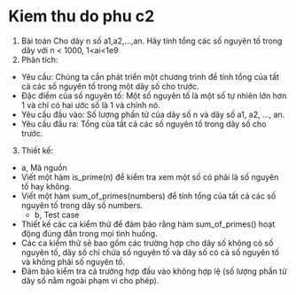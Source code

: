 # Kiem thu do phu c2
1.	Bài toán
Cho dãy n số a1,a2,…,an. Hãy tính tổng các số nguyên tố trong dãy với n < 1000, 1<ai<1e9
2.	Phân tích:
-	Yêu cầu: Chúng ta cần phát triển một chương trình để tính tổng của tất cả các số nguyên tố trong một dãy số cho trước.
-	Đặc điểm của số nguyên tố: Một số nguyên tố là một số tự nhiên lớn hơn 1 và chỉ có hai ước số là 1 và chính nó.
-	Yêu cầu đầu vào: Số lượng phần tử của dãy số n và dãy số a1, a2, ..., an.
-	Yêu cầu đầu ra: Tổng của tất cả các số nguyên tố trong dãy số cho trước.
3.	Thiết kế:
  - a, Mã nguồn
- Viết một hàm is_prime(n) để kiểm tra xem một số có phải là số nguyên tố hay không.
- Viết một hàm sum_of_primes(numbers) để tính tổng của tất cả các số nguyên tố trong dãy số numbers.
  - b, Test case
-	Thiết kế các ca kiểm thử để đảm bảo rằng hàm sum_of_primes() hoạt động đúng đắn trong mọi tình huống.
-	Các ca kiểm thử sẽ bao gồm các trường hợp cho dãy số không có số nguyên tố, dãy số chỉ chứa số nguyên tố và dãy số có cả số nguyên tố và không phải số nguyên tố.
-	Đảm bảo kiểm tra cả trường hợp đầu vào không hợp lệ (số lượng phần tử dãy số nằm ngoài phạm vi cho phép).
